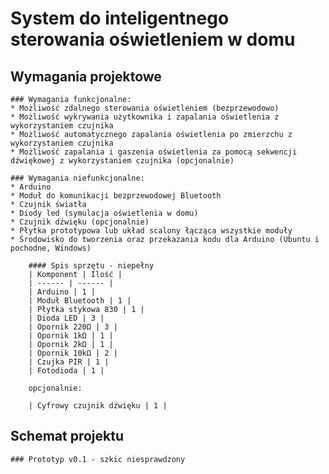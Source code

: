 # System do inteligentnego sterowania oświetleniem w domu

  ## Wymagania projektowe

	### Wymagania funkcjonalne:
	* Możliwość zdalnego sterowania oświetleniem (bezprzewodowo)
	* Możliwość wykrywania użytkownika i zapalania oświetlenia z wykorzystaniem czujnika
	* Możliwość automatycznego zapalania oświetlenia po zmierzchu z wykorzystaniem czujnika
	* Możliwość zapalania i gaszenia oświetlenia za pomocą sekwencji dźwiękowej z wykorzystaniem czujnika (opcjonalnie)

	### Wymagania niefunkcjonalne:
	* Arduino
	* Moduł do komunikacji bezprzewodowej Bluetooth
	* Czujnik światła
	* Diody led (symulacja oświetlenia w domu)
	* Czujnik dźwięku (opcjonalnie)
	* Płytka prototypowa lub układ scalony łącząca wszystkie moduły
	* Środowisko do tworzenia oraz przekazania kodu dla Arduino (Ubuntu i pochodne, Windows)

		#### Spis sprzętu - niepełny
		| Komponent | Ilość |
		| ------ | ------ |
		| Arduino | 1 |
		| Moduł Bluetooth | 1 |
		| Płytka stykowa 830 | 1 |
		| Dioda LED | 3 |
		| Opornik 220Ω | 3 |
		| Opornik 1kΩ | 1 |
		| Opornik 2kΩ | 1 |
		| Opornik 10kΩ | 2 |
		| Czujka PIR | 1 |
		| Fotodioda | 1 |

		opcjonalnie:

		| Cyfrowy czujnik dźwięku | 1 |

  ## Schemat projektu

	### Prototyp v0.1 - szkic niesprawdzony